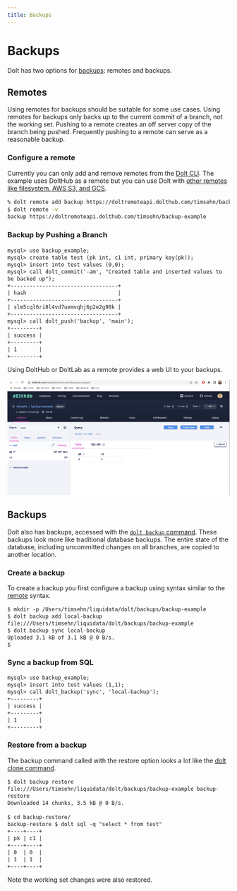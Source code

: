```yaml
---
title: Backups
---
```


# Backups

Dolt has two options for [backups](../../../concepts/dolt/rdbms/backups.md): remotes and backups.

## Remotes

Using remotes for backups should be suitable for some use cases. Using remotes for backups only backs up to the current commit of a branch, not the working set. Pushing to a remote creates an off server copy of the branch being pushed. Frequently pushing to a remote can serve as a reasonable backup.

### Configure a remote

Currently you can only add and remove remotes from the [Dolt CLI](../../cli.md). The example uses DoltHub as a remote but you can use Dolt with [other remotes like filesystem, AWS S3, and GCS](https://www.dolthub.com/blog/2021-07-19-remotes/). 

```bash
% dolt remote add backup https://doltremoteapi.dolthub.com/timsehn/backup-example
$ dolt remote -v
backup https://doltremoteapi.dolthub.com/timsehn/backup-example 
```

### Backup by Pushing a Branch

```
mysql> use backup_example;
mysql> create table test (pk int, c1 int, primary key(pk));
mysql> insert into test values (0,0);
mysql> call dolt_commit('-am', "Created table and inserted values to be backed up");
+----------------------------------+
| hash                             |
+----------------------------------+
| slm5cql6ri8l4vd7uemvqhj6p2e2g98k |
+----------------------------------+
mysql> call dolt_push('backup', 'main');
+---------+
| success |
+---------+
| 1       |
+---------+
```

Using DoltHub or DoltLab as a remote provides a web UI to your backups.

![DoltHub Backup Example](../../../.gitbook/assets/backup-example.png)

## Backups

Dolt also has backups, accessed with the [`dolt backup` command](../../cli.md#dolt-backup). These backups look more like traditional database backups. The entire state of the database, including uncommitted changes on all branches, are copied to another location.

### Create a backup

To create a backup you first configure a backup using syntax similar to the [remote](../../../concepts/dolt/git/remotes.md) syntax.

```
$ mkdir -p /Users/timsehn/liquidata/dolt/backups/backup-example
$ dolt backup add local-backup file:///Users/timsehn/liquidata/dolt/backups/backup-example
$ dolt backup sync local-backup
Uploaded 3.1 kB of 3.1 kB @ 0 B/s.
$ 
```

### Sync a backup from SQL

```
mysql> use backup_example;
mysql> insert into test values (1,1);
mysql> call dolt_backup('sync', 'local-backup');
+---------+
| success |
+---------+
| 1       |
+---------+
```

### Restore from a backup

The backup command called with the restore option looks a lot like the [dolt clone command](../../cli.md#dolt-clone).

```
$ dolt backup restore file:///Users/timsehn/liquidata/dolt/backups/backup-example backup-restore
Downloaded 14 chunks, 3.5 kB @ 0 B/s.

$ cd backup-restore/
backup-restore $ dolt sql -q "select * from test"
+----+----+
| pk | c1 |
+----+----+
| 0  | 0  |
| 1  | 1  |
+----+----+
```

Note the working set changes were also restored.